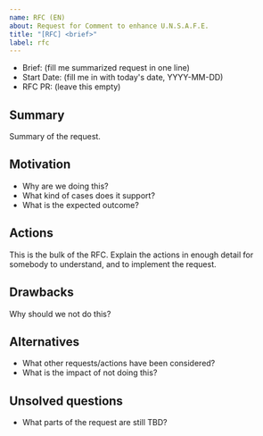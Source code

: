 ```yaml
---
name: RFC (EN)
about: Request for Comment to enhance U.N.S.A.F.E.
title: "[RFC] <brief>"
label: rfc
---
```


- Brief: (fill me summarized request in one line)
- Start Date: (fill me in with today's date, YYYY-MM-DD)
- RFC PR: (leave this empty)

## Summary

Summary of the request.

## Motivation
- Why are we doing this?
- What kind of cases does it support?
- What is the expected outcome?

## Actions

This is the bulk of the RFC. Explain the actions in enough detail for somebody to understand, and to implement the request. 

## Drawbacks

Why should we not do this?

## Alternatives

- What other requests/actions have been considered?
- What is the impact of not doing this?

## Unsolved questions

- What parts of the request are still TBD?
